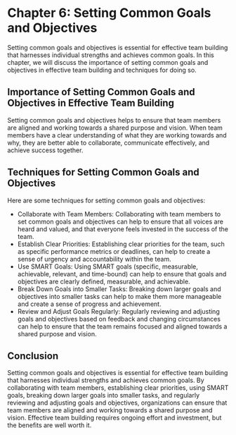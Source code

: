 Chapter 6: Setting Common Goals and Objectives
==============================================

Setting common goals and objectives is essential for effective team building that harnesses individual strengths and achieves common goals. In this chapter, we will discuss the importance of setting common goals and objectives in effective team building and techniques for doing so.

Importance of Setting Common Goals and Objectives in Effective Team Building
----------------------------------------------------------------------------

Setting common goals and objectives helps to ensure that team members are aligned and working towards a shared purpose and vision. When team members have a clear understanding of what they are working towards and why, they are better able to collaborate, communicate effectively, and achieve success together.

Techniques for Setting Common Goals and Objectives
--------------------------------------------------

Here are some techniques for setting common goals and objectives:

* Collaborate with Team Members: Collaborating with team members to set common goals and objectives can help to ensure that all voices are heard and valued, and that everyone feels invested in the success of the team.
* Establish Clear Priorities: Establishing clear priorities for the team, such as specific performance metrics or deadlines, can help to create a sense of urgency and accountability within the team.
* Use SMART Goals: Using SMART goals (specific, measurable, achievable, relevant, and time-bound) can help to ensure that goals and objectives are clearly defined, measurable, and achievable.
* Break Down Goals into Smaller Tasks: Breaking down larger goals and objectives into smaller tasks can help to make them more manageable and create a sense of progress and achievement.
* Review and Adjust Goals Regularly: Regularly reviewing and adjusting goals and objectives based on feedback and changing circumstances can help to ensure that the team remains focused and aligned towards a shared purpose and vision.

Conclusion
----------

Setting common goals and objectives is essential for effective team building that harnesses individual strengths and achieves common goals. By collaborating with team members, establishing clear priorities, using SMART goals, breaking down larger goals into smaller tasks, and regularly reviewing and adjusting goals and objectives, organizations can ensure that team members are aligned and working towards a shared purpose and vision. Effective team building requires ongoing effort and investment, but the benefits are well worth it.

